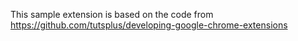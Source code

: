 This sample extension is based on the code from https://github.com/tutsplus/developing-google-chrome-extensions